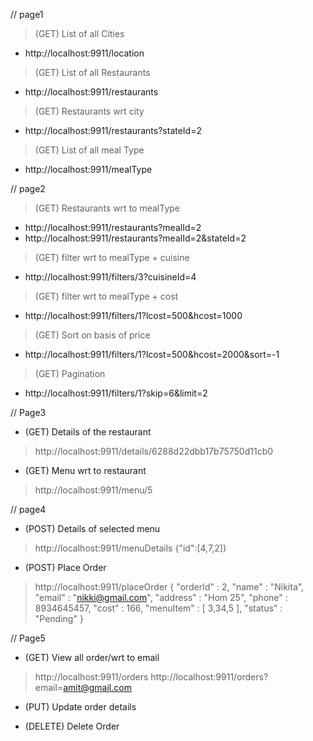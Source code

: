 // page1

> (GET) List of all Cities
* http://localhost:9911/location

> (GET) List of all Restaurants
* http://localhost:9911/restaurants

> (GET) Restaurants wrt city
* http://localhost:9911/restaurants?stateId=2

> (GET) List of all meal Type
* http://localhost:9911/mealType

// page2
> (GET) Restaurants wrt to mealType
* http://localhost:9911/restaurants?mealId=2
* http://localhost:9911/restaurants?mealId=2&stateId=2

> (GET) filter wrt to mealType + cuisine
* http://localhost:9911/filters/3?cuisineId=4

> (GET) filter wrt to mealType + cost
* http://localhost:9911/filters/1?lcost=500&hcost=1000

> (GET) Sort on basis of price
* http://localhost:9911/filters/1?lcost=500&hcost=2000&sort=-1

> (GET) Pagination
* http://localhost:9911/filters/1?skip=6&limit=2


// Page3
* (GET) Details of the restaurant
> http://localhost:9911/details/6288d22dbb17b75750d11cb0

* (GET) Menu wrt to restaurant
> http://localhost:9911/menu/5

// page4
* (POST) Details of selected menu
> http://localhost:9911/menuDetails
{"id":[4,7,2]}

* (POST) Place Order
> http://localhost:9911/placeOrder
{
	"orderId" : 2,
	"name" : "Nikita",
	"email" : "nikki@gmail.com",
	"address" : "Hom 25",
	"phone" : 8934645457,
	"cost" : 166,
	"menuItem" : [
		3,34,5
	],
	"status" : "Pending"
}

// Page5
* (GET) View all order/wrt to email
> http://localhost:9911/orders
> http://localhost:9911/orders?email=amit@gmail.com


* (PUT) Update order details
> 

* (DELETE) Delete Order
> 
